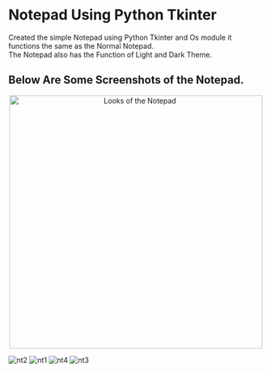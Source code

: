 # Notepad Using Python Tkinter <br />

Created the simple Notepad using Python Tkinter and Os module it functions the same as the Normal Notepad.<br />
The Notepad also has the Function of Light and Dark Theme. <br />

## Below Are Some Screenshots of the Notepad.<br />

<p align="center">
<img src="https://user-images.githubusercontent.com/87264935/173215078-86daddbc-a312-41ac-82cd-414316227c42.png" height="500" Title="Opening" alt="Looks of the Notepad">
</p>
                                                                                                                                                   
                                                                                                                                                   
![nt2](https://user-images.githubusercontent.com/87264935/173215076-f32f38a3-9915-4cea-a7da-e513935f6c5f.png)
![nt1](https://user-images.githubusercontent.com/87264935/173215078-86daddbc-a312-41ac-82cd-414316227c42.png)
![nt4](https://user-images.githubusercontent.com/87264935/173215080-6566ed80-fcf2-4a87-a70d-26c83a96335e.png)
![nt3](https://user-images.githubusercontent.com/87264935/173215081-ec9c63a8-515e-4ff8-9053-f39eb103ca0b.png)

